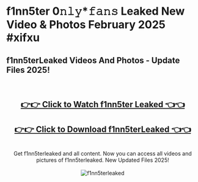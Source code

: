 # f1nn5ter 0𝚗𝚕𝚢*𝚏𝚊𝚗𝚜 Leaked New Video & Photos February 2025 #xifxu

<h2>f1nn5terLeaked Videos And Photos - Update Files 2025!</h2>
<br>
<div align="center">
<h2><a href="https://mediaupload.pro?title=f1nn5ter&ref=11F" rel="nofollow">👉👉 Click to Watch f1nn5ter Leaked 👈👈</a></h2>
<h2><a href="https://mediaupload.pro?title=f1nn5ter&ref=11F" rel="nofollow">👉👉 Click to Download f1nn5terLeaked 👈👈</a></h2>
<br>
Get f1nn5terleaked and all content. Now you can access all videos and pictures of f1nn5terleaked. New Updated Files 2025!
<br>
<br>
<a href="https://mediaupload.pro?title=f1nn5ter&ref=11F" rel="nofollow" data-target="animated-image.originalLink"><img src="https://i.ibb.co/Gkj2r4b/banner.png" alt="f1nn5terleaked" style="max-width: 100%; display: inline-block;" data-target="animated-image.originalImage"></a>
</div>
<br>


